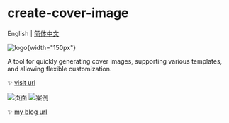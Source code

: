 # create-cover-image
English | [简体中文](README.md)

![logo](https://cdn.jsdelivr.net/gh/chendx97/CPics/img/logo.png){width="150px"}

A tool for quickly generating cover images, supporting various templates, and allowing flexible customization.

✨ [visit url](https://chendx97.github.io/create-cover-image/)

![页面](https://cdn.jsdelivr.net/gh/chendx97/CPics/img/cover-pro.png)
![案例](https://cdn.jsdelivr.net/gh/chendx97/CPics/img/cover.png)

✨ [my blog url](https://chendx97.github.io/blog/)